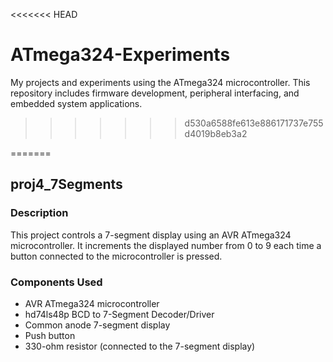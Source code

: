 <<<<<<< HEAD
# ATmega324-Experiments
My projects and experiments using the ATmega324 microcontroller. This repository includes firmware development, peripheral interfacing, and embedded system applications.
>>>>>>> d530a6588fe613e886171737e755d4019b8eb3a2

=======
## proj4_7Segments

### Description
This project controls a 7-segment display using an AVR ATmega324 microcontroller. It increments the displayed number from 0 to 9 each time a button connected to the microcontroller is pressed.

### Components Used
- AVR ATmega324 microcontroller
- hd74ls48p BCD to 7-Segment Decoder/Driver
- Common anode 7-segment display
- Push button
- 330-ohm resistor (connected to the 7-segment display)


